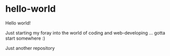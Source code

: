 # hello-world

Hello world!

Just starting my foray into the world of coding and web-developing ... gotta start somewhere :)

Just another repository
